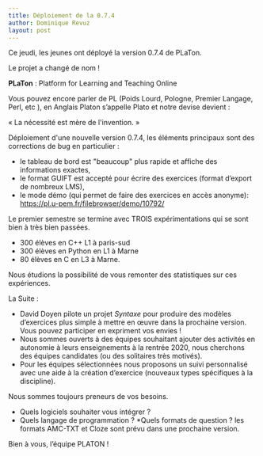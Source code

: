 ```yaml
---
title: Déploiement de la 0.7.4
author: Dominique Revuz
layout: post
---
```


Ce jeudi, les jeunes ont déployé la version 0.7.4 de PLaTon. 

Le projet a changé de nom !

**PLaTon** : Platform for Learning and Teaching Online

Vous pouvez encore parler de PL (Poids Lourd, Pologne, Premier Langage, Perl, etc ), en Anglais Platon s’appelle Plato et notre devise devient :

« La nécessité est mère de l'invention. »

Déploiement d'une nouvelle version 0.7.4, les éléments principaux sont des corrections de bug en particulier :

- le tableau de bord est "beaucoup" plus rapide et affiche des informations exactes,
- le format GUIFT est accepté pour écrire des exercices (format d’export de nombreux LMS),
- le mode démo (qui permet de faire des exercices en accès anonyme): https://pl.u-pem.fr/filebrowser/demo/10792/

Le premier semestre se termine avec TROIS expérimentations qui se sont bien à très bien passées.

+ 300 élèves en C++ L1 à paris-sud 
+ 300 élèves en Python en L1 à Marne 
+ 80 élèves en C en L3 à Marne.

Nous étudions la possibilité de vous remonter des statistiques sur ces expériences.

La Suite :

* David Doyen pilote un projet *Syntaxe* pour produire des modèles d’exercices plus simple à mettre en œuvre dans la prochaine 
version. Vous pouvez participer en expriment vos envies !
* Nous sommes ouverts à des équipes souhaitant ajouter des activités en autonomie à leurs enseignements à la rentrée 2020, 
nous cherchons des équipes candidates (ou des solitaires très motivés).
* Pour les équipes sélectionnées nous proposons un suivi personnalisé avec une aide à la création d’exercice (nouveaux 
types spécifiques à la discipline).

Nous sommes toujours preneurs de vos besoins.

* Quels logiciels souhaiter vous intégrer ?
* Quels langage de programmation ?
*Quels formats de question ? les formats AMC-TXT et Cloze sont prévu dans une prochaine version.


Bien à vous, l’équipe PLATON !
